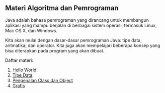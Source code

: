 Materi Algoritma dan Pemrograman
-----

Java adalah bahasa pemrograman yang dirancang untuk membangun aplikasi yang mampu berjalan di berbagai sistem operasi, termasuk Linux, Mac OS X, dan Windows. 

Kita akan mulai dengan dasar-dasar pemrograman Java: tipe data, aritmatika, dan operator. Kita juga akan mempelajari beberapa konsep yang bisa diterapkan pada program yang akan dibuat. 

Daftar materi:
1. [Hello World](/paths/part1.md)
2. [Tipe Data](/paths/part2.md)
3. [Pengenalan Class dan Object](/paths/objects.md)
4. [Grafis](/paths/grafis.md)